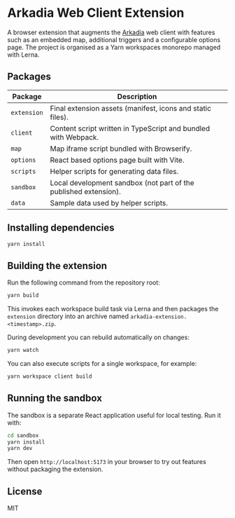 # Arkadia Web Client Extension

A browser extension that augments the [Arkadia](https://arkadia.rpg.pl/) web client with features such as an embedded map, additional triggers and a configurable options page. The project is organised as a Yarn workspaces monorepo managed with Lerna.

## Packages

| Package    | Description                                                      |
|------------|------------------------------------------------------------------|
| `extension`| Final extension assets (manifest, icons and static files).       |
| `client`   | Content script written in TypeScript and bundled with Webpack.   |
| `map`      | Map iframe script bundled with Browserify.                       |
| `options`  | React based options page built with Vite.                        |
| `scripts`  | Helper scripts for generating data files.                        |
| `sandbox`  | Local development sandbox (not part of the published extension). |
| `data`     | Sample data used by helper scripts.                              |

## Installing dependencies

```bash
yarn install
```

## Building the extension

Run the following command from the repository root:

```bash
yarn build
```

This invokes each workspace build task via Lerna and then packages the `extension` directory into an archive named `arkadia-extension.<timestamp>.zip`.

During development you can rebuild automatically on changes:

```bash
yarn watch
```

You can also execute scripts for a single workspace, for example:

```bash
yarn workspace client build
```

## Running the sandbox

The sandbox is a separate React application useful for local testing. Run it with:

```bash
cd sandbox
yarn install
yarn dev
```

Then open `http://localhost:5173` in your browser to try out features without packaging the extension.

## License

MIT
